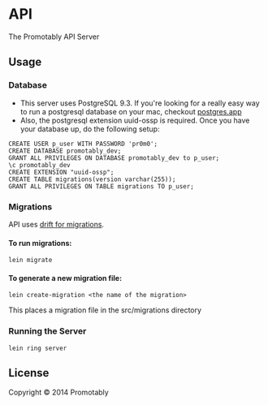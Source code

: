 # API

The Promotably API Server

## Usage

### Database

* This server uses PostgreSQL 9.3. If you're looking for a really easy way to run a postgresql database on your mac, checkout [postgres.app](http://postgresapp.com/)
* Also, the postgresql extension uuid-ossp is required. Once you have your database up, do the following setup:
```
CREATE USER p_user WITH PASSWORD 'pr0m0';
CREATE DATABASE promotably_dev;
GRANT ALL PRIVILEGES ON DATABASE promotably_dev to p_user;
\c promotably_dev
CREATE EXTENSION "uuid-ossp";
CREATE TABLE migrations(version varchar(255));
GRANT ALL PRIVILEGES ON TABLE migrations TO p_user;
```

### Migrations

API uses [drift for migrations](https://github.com/macourtney/drift).

#### To run migrations:
```
lein migrate
```

#### To generate a new migration file:
```
lein create-migration <the name of the migration>
```

This places a migration file in the src/migrations directory

### Running the Server
```
lein ring server
```

## License

Copyright © 2014 Promotably
